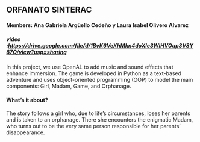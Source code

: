 ## ORFANATO SINTERAC
#### Members: Ana Gabriela Argüello Cedeño y Laura Isabel Olivero Alvarez
##### video :https://drive.google.com/file/d/1BvK6VeXhMkn4doXIe3WIHVOap3V8Y87O/view?usp=sharing

In this project, we use OpenAL to add music and sound effects that enhance immersion. The game is developed in Python as a text-based adventure and uses object-oriented programming (OOP) to model the main components: Girl, Madam, Game, and Orphanage.

#### What’s it about?

The story follows a girl who, due to life’s circumstances, loses her parents and is taken to an orphanage. There she encounters the enigmatic Madam, who turns out to be the very same person responsible for her parents’ disappearance.
